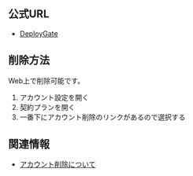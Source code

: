 ## 公式URL

- [DeployGate](https://deploygate.com/)

## 削除方法

Web上で削除可能です。

1. アカウント設定を開く
2. 契約プランを開く
3. 一番下にアカウント削除のリンクがあるので選択する

## 関連情報

- [アカウント削除について](https://deploygate.uservoice.com/knowledgebase/articles/393187-%E3%82%A2%E3%82%AB%E3%82%A6%E3%83%B3%E3%83%88%E5%89%8A%E9%99%A4%E3%81%AB%E3%81%A4%E3%81%84%E3%81%A6)
